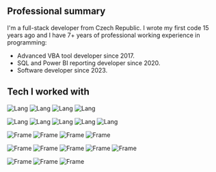 ## Professional summary

I'm a full-stack developer from Czech Republic. I wrote my first code 15 years ago and I have 7+ years of professional working experience in programming:
- Advanced VBA tool developer since 2017.
- SQL and Power BI reporting developer since 2020.
- Software developer since 2023.

## Tech I worked with

![Lang](https://img.shields.io/badge/HTML5-E34F26?style=for-the-badge&logo=html5&logoColor=white)
![Lang](https://img.shields.io/badge/CSS3-1572B6?style=for-the-badge&logo=css3&logoColor=white)
![Lang](https://img.shields.io/badge/JavaScript-323330?style=for-the-badge&logo=javascript&logoColor=F7DF1E)
![Lang](https://img.shields.io/badge/TypeScript-007ACC?style=for-the-badge&logo=typescript&logoColor=white)

![Lang](https://img.shields.io/badge/SQL_Server-CC2927?style=for-the-badge&logo=microsoft-sql-server&logoColor=white)
![Lang](https://img.shields.io/badge/PostgreSQL-316192?style=for-the-badge&logo=postgresql&logoColor=white)
![Lang](https://img.shields.io/badge/Excel_VBA-217346?style=for-the-badge&logo=visualbasic&logoColor=white)
![Lang](https://img.shields.io/badge/Power_query-F7DF1E?style=for-the-badge)
![Lang](https://img.shields.io/badge/DAX-593D88?style=for-the-badge)

![Frame](https://img.shields.io/badge/Node.js-43853D?style=for-the-badge&logo=node.js&logoColor=white)
![Frame](https://img.shields.io/badge/Express.js-404D59?style=for-the-badge)
![Frame](https://img.shields.io/badge/Koa-323330?style=for-the-badge&logo=koa&logoColor=white)
![Frame](https://img.shields.io/badge/sequelize-323330?style=for-the-badge&logo=sequelize&logoColor=blue)

![Frame](https://img.shields.io/badge/React-20232A?style=for-the-badge&logo=react&logoColor=61DAFB)
![Frame](https://img.shields.io/badge/Angular-DD0031?style=for-the-badge&logo=angular&logoColor=white)
![Frame](https://img.shields.io/badge/Redux-593D88?style=for-the-badge&logo=redux&logoColor=white)
![Frame](https://img.shields.io/badge/Jest-323330?style=for-the-badge&logo=Jest&logoColor=white)
![Frame](https://img.shields.io/badge/Wordpress-21759B?style=for-the-badge&logo=wordpress&logoColor=white)

![Frame](https://img.shields.io/badge/Power_BI-F7DF1E?style=for-the-badge&logo=powerbi&logoColor=gray)
![Frame](https://img.shields.io/badge/.NET-5C2D91?style=for-the-badge&logo=.net&logoColor=white)
![Frame](https://img.shields.io/badge/UiPath-D83B01?style=for-the-badge)

